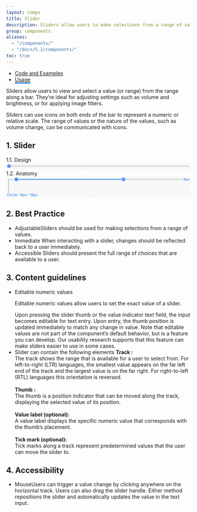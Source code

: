 ```yaml
---
layout: comps
title: Slider
description: Sliders allow users to make selections from a range of values.
group: components
aliases:
  - "/components/"
  - "/docs/5.2/components/"
toc: true
---
```


<ul class="nav nav-tabs mb-3 primary-tab" id="primary-tabs" role="tablist">
  <li class="nav-item" role="presentation" style="margin-bottom:0;">
    <a class="nav-link"  href="../slider/"> Code and Examples</a>
  </li>
  </li>
  <li class="nav-item" role="presentation" style="margin-bottom:0;">
   <a class="nav-link active" style="border-bottom:3px solid #3399FF" href="../slider-anatomy/">Usage  </a>
  </li>
</ul>

Sliders allow users to view and select a value (or range) from the range along a bar. They’re ideal for adjusting settings such as volume and brightness, or for applying image filters. 

Sliders can use icons on both ends of the bar to represent a numeric or relative scale. The range of values or the nature of the values, such as volume change, can be communicated with icons.

## 1. Slider
 
<div class="grey-box pt-0">
 <div class="sub-heading">1.1. Design</div>
  <img src="/docs/5.2/assets/brand/custom/anatomy-images/slider/slider1.png" class="max-w-auto  mb-40" alt="" />
  <div class="sub-heading">1.2. Anatomy</div>
  <img src="/docs/5.2/assets/brand/custom/anatomy-images/slider/slider1-a.png" class="max-w-auto  mb-40" alt="" />
</div>


## 2. Best Practice
<div class="mt-24"></div>

- <span class="sp-title">Adjustable</span>Sliders should be used for making selections from a range of values.
- <span class="sp-title">Immediate</span> When interacting with a slider, changes should be reflected back to a user immediately.
- <span class="sp-title">Accessible</span> Sliders should present the full range of choices that are available to a user.

## 3. Content guidelines
<div class="mt-24"></div>

- <span class="sp-title">Editable numeric values</span> <p>Editable numeric values allow users to set the exact value of a slider.</p> Upon pressing the slider thumb or the value indicator text field, the input becomes editable for text entry. Upon entry, the thumb position is updated immediately to match any change in value. Note that editable values are not part of the component’s default behavior, but is a feature you can develop. Our usability research supports that this feature can make sliders easier to use in some cases.
- <span class="sp-title">Slider can contain the following elements</span> 
<strong>Track :</strong><br> The track shows the range that is available for a user to select from. For left-to-right (LTR) languages, the smallest value appears on the far left end of the track and the largest value is on the far right. For right-to-left (RTL) languages this orientation is reversed.<br><br><strong>Thumb :</strong><br> The thumb is a position indicator that can be moved along the track, displaying the selected value of its position.<br><br><strong>Value label (optional):</strong><br>  A value label displays the specific numeric value that corresponds with the thumb’s placement.<br><br><strong>Tick mark (optional):</strong><br> Tick marks along a track represent predetermined values that the user can move the slider to.

## 4. Accessibility
<div class="mt-24"></div>

- <span class="sp-title">Mouse</span>Users can trigger a value change by clicking anywhere on the horizontal track. Users can also drag the slider handle. Either method repositions the slider and automatically updates the value in the text input.